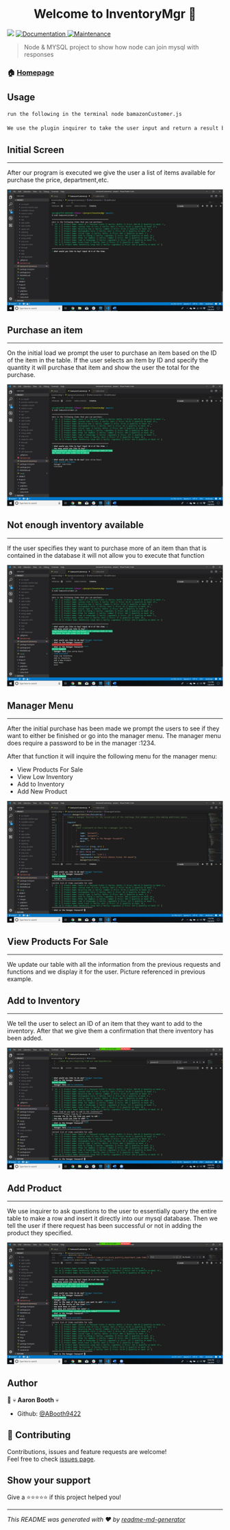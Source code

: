 <h1 align="center">Welcome to InventoryMgr 👋</h1>
<p>
  <img src="https://img.shields.io/badge/version-1.0.0-blue.svg?cacheSeconds=2592000" />
  <a href="https://github.com/ABooth9422/InventoryMgr/blob/master/README.md">
    <img alt="Documentation" src="https://img.shields.io/badge/documentation-yes-brightgreen.svg" target="_blank" />
  </a>
  <a href="https://github.com/ABooth9422/InventoryMgr/graphs/commit-activity">
    <img alt="Maintenance" src="https://img.shields.io/badge/Maintained%3F-yes-green.svg" target="_blank" />
  </a>
</p>

> Node & MYSQL project to show how node can join mysql with responses

### 🏠 [Homepage](https://abooth9422.github.io/InventoryMgr/)

## Usage


```sh
run the following in the terminal node bamazonCustomer.js

We use the plugin inquirer to take the user input and return a result based on what they user is inputting
```
## Initial Screen
---
After our program is executed we give the user a list of items available for purchase the price, department,etc.

![](images/initialload.jpg)

## Purchase an item
---
On the initial load we prompt the user to purchase an item based on the ID of the item in the table. If the user selects an item
by ID and specify the quantity it will purchase that item and show the user the total for the purchase.

![](images/purchase.jpg)

## Not enough inventory available
---
If the user specifies they want to purchase more of an item than that is contained in the database it will not allow you to execute that function

![](images/notenoughinv.jpg)

## Manager Menu
---
After the initial purchase has been made we prompt the users to see if they want to either be finished or go into the manager menu. The 
manager menu does require a password to be in the manager :1234.

After that function it will inquire the following menu for the manager menu:<br />
 <ul> <li>View Products For Sale</li>
  <li>View Low Inventory</li>
  <li>Add to Inventory </li>
  <li>Add New Product</li></ul>

  ![](images/mgrandpassword.jpg)

## View Products For Sale
---
We update our table with all the information from the previous requests and functions and we display it for the user.
Picture referenced in previous example.

## Add to Inventory
---
We tell the user to select an ID of an item that they want to add to the inventory. After that we give them a confirmation
that there inventory has been added.

![](images/addtoinv.jpg)

## Add Product
---
We use inquirer to ask questions to the user to essentially query the entire table to make a row and insert it directly into
our mysql database. Then we tell the user if there request has been successful or not in adding the product they specified.

![](images/addproduct.jpg)

## Author

👤 :skull: **Aaron Booth** :skull:

* Github: [@ABooth9422](https://github.com/ABooth9422)

## 🤝 Contributing

Contributions, issues and feature requests are welcome!<br />Feel free to check [issues page](https://github.com/ABooth9422/InventoryMgr/issues).

## Show your support

Give a ⭐️⭐️⭐️⭐️⭐️ if this project helped you!

***
_This README was generated with ❤️ by [readme-md-generator](https://github.com/kefranabg/readme-md-generator)_